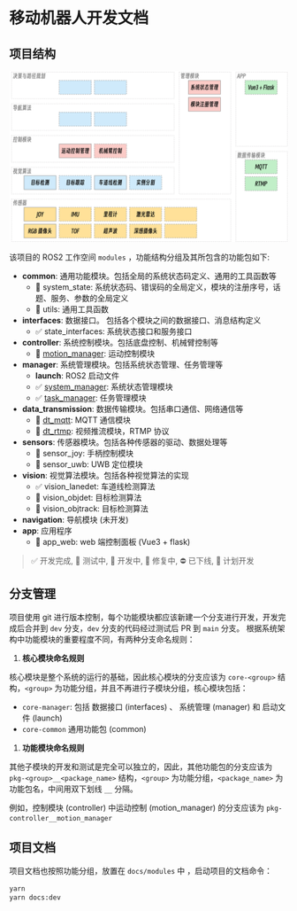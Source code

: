 # 移动机器人开发文档

## 项目结构

![系统架构](./images/system-architecture.jpg)

该项目的 ROS2 工作空间 `modules` ，功能结构分组及其所包含的功能包如下:
- **common**: 通用功能模块。包括全局的系统状态码定义、通用的工具函数等
  - 🔄 system_state: 系统状态码、错误码的全局定义，模块的注册序号，话题、服务、参数的全局定义
  - 💠 utils: 通用工具函数
- **interfaces**: 数据接口。 包括各个模块之间的数据接口、消息结构定义
  - ✅ state_interfaces: 系统状态接口和服务接口
- **controller**: 系统控制模块。包括底盘控制、机械臂控制等
  - 🔄 [motion_manager](./modules/controller/motion_manager.md): 运动控制模块
- **manager**: 系统管理模块。包括系统状态管理、任务管理等
  - **launch**: ROS2 启动文件
  - ✅ [system_manager](./modules/manager/system_manager.md): 系统状态管理模块
  - ✅ [task_manager](./modules/manager/system_manager.md): 任务管理模块
- **data_transmission**: 数据传输模块。包括串口通信、网络通信等
  - 🔄 [dt_mqtt](./modules/data_transmission/dt_mqtt.md): MQTT 通信模块
  - 🚧 [dt_rtmp](./modules/data_transmission/dt_rtmp.md): 视频推流模块，RTMP 协议
- **sensors**: 传感器模块。包括各种传感器的驱动、数据处理等
  - 🔄 sensor_joy: 手柄控制模块
  - 🔄 sensor_uwb: UWB 定位模块
- **vision**: 视觉算法模块。包括各种视觉算法的实现
  - ✅ vision_lanedet: 车道线检测算法
  - 🚧 vision_objdet: 目标检测算法
  - 💠 vision_objtrack: 目标检测算法
- **navigation**: 导航模块 (未开发)
- **app**: 应用程序
  - 💠 app_web: web 端控制面板 (Vue3 + flask)


> ✅ 开发完成, 🔄 测试中, 🚧 开发中, 🐛 修复中, ⛔️ 已下线, 💠 计划开发




## 分支管理

项目使用 git 进行版本控制，每个功能模块都应该新建一个分支进行开发，开发完成后合并到 `dev` 分支，`dev` 分支的代码经过测试后 PR 到 `main` 分支。
根据系统架构中功能模块的重要程度不同，有两种分支命名规则：

1. **核心模块命名规则**

  核心模块是整个系统的运行的基础，因此核心模块的分支应该为 `core-<group>` 结构，`<group>` 为功能分组，并且不再进行子模块分组，核心模块包括：
  - `core-manager`: 包括 数据接口 (interfaces) 、 系统管理 (manager) 和 启动文件 (launch) 
  - `core-common` 通用功能包 (common)

1. **功能模块命名规则**

  其他子模块的开发和测试是完全可以独立的，因此，其他功能包的分支应该为 `pkg-<group>__<package_name>` 结构，`<group>` 为功能分组，`<package_name>` 为功能包名，中间用双下划线 `__` 分隔。

  例如，控制模块 (controller) 中运动控制 (motion_manager) 的分支应该为 `pkg-controller__motion_manager` 




## 项目文档

项目文档也按照功能分组，放置在 `docs/modules` 中 ，启动项目的文档命令：
```shell
yarn
yarn docs:dev
```
